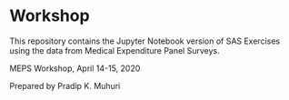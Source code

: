 # Workshop

This repository contains the Jupyter Notebook version of SAS Exercises using the data from Medical Expenditure Panel Surveys.

MEPS Workshop, April 14-15, 2020

Prepared by Pradip K. Muhuri

